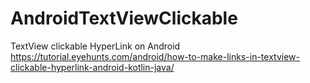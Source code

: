 # AndroidTextViewClickable
TextView clickable HyperLink on Android 
https://tutorial.eyehunts.com/android/how-to-make-links-in-textview-clickable-hyperlink-android-kotlin-java/
